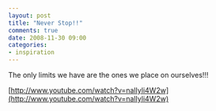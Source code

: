 ```yaml
---
layout: post
title: "Never Stop!!"
comments: true
date: 2008-11-30 09:00
categories:
- inspiration
---
```


The only limits we have are the ones we place on ourselves!!!

[http://www.youtube.com/watch?v=nalIyli4W2w](http://www.youtube.com/watch?v=nalIyli4W2w)





